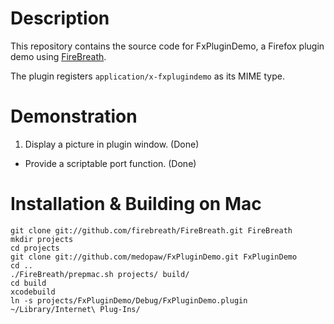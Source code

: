 # Description
This repository contains the source code for FxPluginDemo, a Firefox plugin demo using [FireBreath](http://www.firebreath.org).

The plugin registers `application/x-fxplugindemo` as its MIME type.

# Demonstration
1. Display a picture in plugin window. (Done)
-  Provide a scriptable port function. (Done)

# Installation & Building on Mac

	git clone git://github.com/firebreath/FireBreath.git FireBreath
	mkdir projects
	cd projects
	git clone git://github.com/medopaw/FxPluginDemo.git FxPluginDemo
	cd ..
	./FireBreath/prepmac.sh projects/ build/
	cd build
	xcodebuild
	ln -s projects/FxPluginDemo/Debug/FxPluginDemo.plugin ~/Library/Internet\ Plug-Ins/
